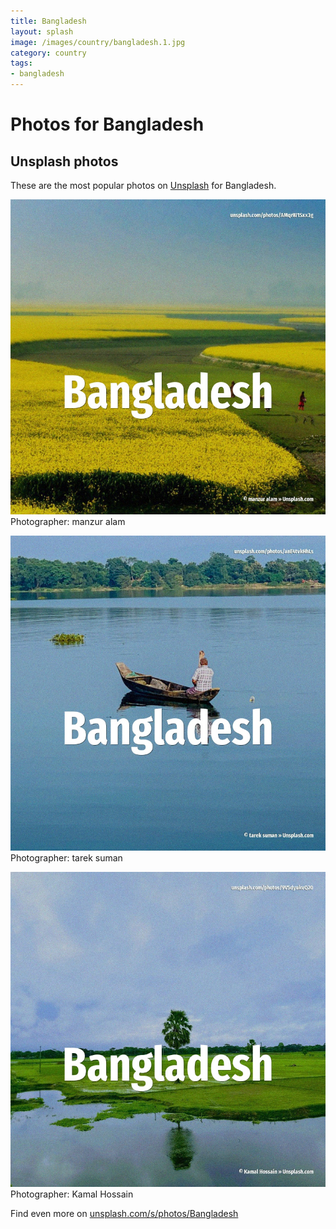 ```yaml
---
title: Bangladesh
layout: splash
image: /images/country/bangladesh.1.jpg
category: country
tags:
- bangladesh
---
```

# Photos for Bangladesh
 
## Unsplash photos
These are the most popular photos on [Unsplash](https://unsplash.com) for Bangladesh.
 
![Bangladesh](/images/country/bangladesh.1.jpg)
Photographer:  manzur alam
 
![Bangladesh](/images/country/bangladesh.2.jpg)
Photographer:  tarek suman
 
![Bangladesh](/images/country/bangladesh.3.jpg)
Photographer:  Kamal Hossain
 
Find even more on [unsplash.com/s/photos/Bangladesh](https://unsplash.com/s/photos/Bangladesh)
 

